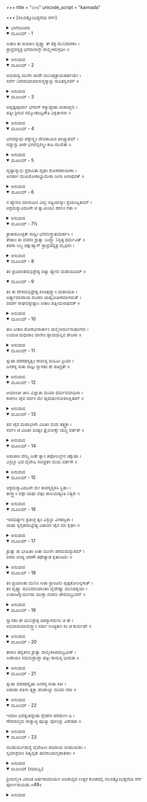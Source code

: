 +++
title = "೦೪೮"
unicode_script = "kannada"

+++
[ನಲವತ್ತೊಂಭತ್ತನೆಯ ಸರ್ಗ]



<details><summary>ಭಾಗಸೂಚನಾ</summary>

ಮುನಿಕುಮಾರರಿಂದ ಸಮಾಚಾರ ತಿಳಿದು ವಾಲ್ಮೀಕಿಗಳು ಸೀತೆಯ ಬಳಿಗೆ ಬಂದು ಆಕೆಯನ್ನು ಸಂತೈಸಿ ಆಶ್ರಮಕ್ಕೆ ಕರೆದುಕೊಂಡು ಹೋದುದು
</details>

<details open><summary>ಮೂಲಮ್ - 1</summary>

ಸೀತಾಂ ತು ರುದತೀಂ ದೃಷ್ಟ್ವಾ ತೇ ತತ್ರ ಮುನಿದಾರಕಾಃ ।  
ಪ್ರಾದ್ರವನ್ಯತ್ರ ಭಗವಾನಾಸ್ತೇ ವಾಲ್ಮೀಕಿರುಗ್ರಧೀಃ ॥
</details>

<details><summary>ಅನುವಾದ</summary>

ಸೀತೆಯು ಅಳುತ್ತಿದ್ದರಿಂದ ಸ್ವಲ್ಪ ದೂರದಲ್ಲಿ ಋಷಿ ಬಾಲಕರು ಆಡುತ್ತಿದ್ದರು. ಅವರು ಅಳುತ್ತಿರುವ ಆಕೆಯನ್ನು ನೋಡಿ ಆಶ್ರಮಕ್ಕೆ ಓಡಿಹೋದರು. ಅಲ್ಲಿ ಉಗ್ರ ತಪಸ್ಸಿನಲ್ಲಿ ತೊಡಗಿದ ಪೂಜ್ಯ ವಾಲ್ಮೀಕಿಮುನಿಗಳು ವಿರಾಜಿಸುತ್ತಿದ್ದರು.॥1॥
</details>

<details open><summary>ಮೂಲಮ್ - 2</summary>

ಅಭಿವಾದ್ಯ ಮುನೇಃ ಪಾದೌ ಮುನಿಪುತ್ರಾಮಹರ್ಷಯೇ ।  
ಸರ್ವೇ ನಿವೇದಯಾಮಾಸುಸ್ತಸ್ಯಾಸ್ತು ರುದಿತಸ್ವನಮ್ ॥
</details>

<details><summary>ಅನುವಾದ</summary>

ಮುನಿಕುಮಾರರೆಲ್ಲ ಮಹರ್ಷಿಗಳ ಚರಣಗಳಲ್ಲಿ ಅಭಿವಾದನ ಮಾಡಿ ಅವರಲ್ಲಿ ಸೀತೆಯು ಅಳುತ್ತಿರುವ ಸಮಾಚಾರವನ್ನು ತಿಳಿಸಿದರು.॥2॥
</details>

<details open><summary>ಮೂಲಮ್ - 3</summary>

ಅದೃಷ್ಟಪೂರ್ವಾ ಭಗವನ್ ಕಸ್ಯಾಪ್ಯೇಷಾ ಮಹಾತ್ಮನಃ ।  
ಪತ್ನೀ ಶ್ರೀರಿವ ಸಮ್ಮೋಹಾದ್ವಿರೌತಿ ವಿಕೃತಾನನಾ ॥
</details>

<details><summary>ಅನುವಾದ</summary>

ಪೂಜ್ಯರೇ! ಗಂಗಾ ತೀರದಲ್ಲಿ ಯಾರೋ ಮಹಾತ್ಮಾ ನರೇಶನ ಪತ್ನಿ ಇದ್ದಾಳೆ, ಅವಳು ಸಾಕ್ಷಾತ್ ಲಕ್ಷ್ಮೀಯಂತೆ ಕಂಡುಬರುವಳು. ಆಕೆಯನ್ನು ನಾವು ಮೊದಲು ಎಂದೂ ನೋಡಿಲ್ಲ. ಅವಳು ಮೋಹದಿಂದಾಗಿ ಮುಖ ಬಾಡಿಹೋಗಿ ಅಳುತ್ತಿರುವಳು.॥3॥
</details>

<details open><summary>ಮೂಲಮ್ - 4</summary>

ಭಗವನ್ಸಾಧು ಪಶ್ಯೇಸ್ತ್ವಂ ದೇವತಾಮಿವ ಖಾಚ್ಚ್ಯುತಮ್ ।  
ನದ್ಯಾಸ್ತು ತೀರೇ ಭಗವನ್ವರಸ್ತ್ರೀ ಕಾಪಿ ದುಃಖಿತಾ ॥
</details>

<details><summary>ಅನುವಾದ</summary>

ಪೂಜ್ಯರೇ! ನೀವು ಸ್ವತಃ ಹೋಗಿ ಚೆನ್ನಾಗಿ ನೋಡಿರಿ. ಅವಳು ಆಕಾಶದಿಂದ ಇಳಿದ ಯಾವುದೋ ದೇವಿಯಂತೆ ಕಾಣುತ್ತಾಳೆ. ಸ್ವಾಮಿ! ಗಂಗಾತೀರದಲ್ಲಿ ಕುಳಿತಿರುವ ಶ್ರೇಷ್ಠಸುಂದರಿ ಬಹಳ ದುಃಖಿತೆಯಾಗಿದ್ದಾಳೆ.॥4॥
</details>

<details open><summary>ಮೂಲಮ್ - 5</summary>

ದೃಷ್ಟಾಸ್ಮಾಭಿಃ ಪ್ರರುದಿತಾ ದೃಢಂ ಶೋಕಪರಾಯಣಾ ।  
ಅನರ್ಹಾ ದುಃಖಶೋಕಾಭ್ಯಾಮೇಕಾ ದೀನಾ ಅನಾಥವತ್ ॥
</details>

<details><summary>ಅನುವಾದ</summary>

ಅವಳು ಜೋರಾಗಿ ಅಳುತ್ತಿರುವುದನ್ನು ನಾವು ನೋಡಿದೆವು. ಗಹನ ಶೋಕದಲ್ಲಿ ಮುಳುಗಿರುವಳು. ಆಕೆ ದುಃಖ, ಶೋಕ ಅನುಭವಿಸಲು ಯೋಗ್ಯಳಲ್ಲ, ದೀನಳಾಗಿ ಅನಾಥಳಂತೆ ಒಬ್ಬಳೇ ದುಃಖಿಸುತ್ತಿದ್ದಾಳೆ.॥5॥
</details>

<details open><summary>ಮೂಲಮ್ - 6</summary>

ನ ಹ್ಯೇನಾಂ ಮಾನುಷೀಂ ವಿದ್ಮಃ ಸತ್ಕ್ರಿಯಾಸ್ಯಾಃ ಪ್ರಯುಜ್ಯತಾಮ್ ।  
ಆಶ್ರಮಸ್ಯಾವಿದೂರೇ ಚ ತ್ವಾಮಿಯಂ ಶರಣಂ ಗತಾ ॥
</details>

<details><summary>ಅನುವಾದ</summary>

ಅವಳು ಸಾಧಾರಣ ಸ್ತ್ರೀಯೆಂದು ನಮಗನಿಸುವುದಿಲ್ಲ. ಆಕೆಯನ್ನು ನೀವು ಸತ್ಕರಿಸಬೇಕು. ಈ ಆಶ್ರಮದ ಸ್ವಲ್ಪ ದೂರದಲ್ಲೆ ಇರುವುದರಿಂದ ಇವಳು ನಿಮ್ಮ ಶರಣಾಗತಳಾಗಿಯೇ ಬಂದಿರಬೇಕು.॥6॥
</details>

<details open><summary>ಮೂಲಮ್ - 7½</summary>

ತ್ರಾತಾರಮಿಚ್ಛತೇ ಸಾಧ್ವೀ ಭಗವಂಸ್ತ್ರಾತುಮರ್ಹಸಿ ।  
ತೇಷಾಂ ತು ವಚನಂ ಶ್ರುತ್ವಾ ಬುದ್ಧ್ಯಾ ನಿಶ್ಚಿತ್ಯ ಧರ್ಮವಿತ್ ॥  
ತಪಸಾ ಲಬ್ಧ ಚಕ್ಷುಷ್ಮಾನ್ ಪ್ರಾದ್ರವದ್ಯತ್ರ ಮೈಥಿಲೀ ।
</details>

<details><summary>ಅನುವಾದ</summary>

ಪೂಜ್ಯರೇ! ಈ ಸಾಧ್ವೀದೇವಿಯು ರಕ್ಷಕರನ್ನು ಅಪೇಕ್ಷಿಸುತ್ತಿದ್ದಾಳೆ. ನೀವು ಆಕೆಯನ್ನು ರಕ್ಷಿಸಿರಿ. ಆ ಮುನಿಕುಮಾರರ ಮಾತನ್ನು ಕೇಳಿ ಧರ್ಮಜ್ಞನಾದ ಮಹರ್ಷಿಗಳು ತಪಸ್ಸಿನಿಂದ ಪ್ರಾಪ್ತವಾದ ಅಂತರ್ದೃಷ್ಟಿಯಿಂದ ಅನಾಥೆಯಂತೆ ಅಳುತ್ತಿರು ವವಳು ಯಾರೆಂದು ತಿಳಿದು ಒಡನೆಯೇ ಮೈಥಿಲಿಯಿದ್ದಲ್ಲಿಗೆ ಧಾವಿಸಿದರು.॥7½॥
</details>

<details open><summary>ಮೂಲಮ್ - 8</summary>

ತಂ ಪ್ರಯಾಂತಮಭಿಪ್ರೇತ್ಯ ಶಿಷ್ಯಾ ಹ್ಯೇನಂ ಮಹಾಮತಿಮ್ ॥
</details>

<details open><summary>ಮೂಲಮ್ - 9</summary>

ತಂ ತು ದೇಶಮಭಿಪ್ರೇತ್ಯ ಕಿಂಚಿತ್ಪದ್ಭ್ಯಾಂ ಮಹಾಮತಿಃ ।  
ಅರ್ಘ್ಯಮಾದಾಯ ರುಚಿರಂ ಜಾಹ್ನವೀತೀರಮಾಗಮತ್ ।  
ದದರ್ಶ ರಾಘವಸ್ಯೇಷ್ಟಾಂ ಸೀತಾಂ ಪತ್ನೀಮನಾಥವತ್ ॥
</details>

<details><summary>ಅನುವಾದ</summary>

ಮಹಾಮತಿಗಳಾದ ಮಹರ್ಷಿಯನ್ನು ಮುನಿಕುಮಾರರು ಹಿಂಬಾಲಿಸಿದರು. ಸುಂದರವಾದ ಅರ್ಘ್ಯಪಾತ್ರೆಯನ್ನು ಎತ್ತಿಕೊಂಡು ಕಾಲ್ನಡಿಗೆಯಲ್ಲೇ ಮಹರ್ಷಿಗಳು ಗಂಗಾತೀರಕ್ಕೆ ಹೋದರು. ಅಲ್ಲಿಗೆ ಹೋಗಿ ಅವರು ಶ್ರೀರಘುನಾಥನ ಪ್ರಿಯಪತ್ನಿ ಸೀತೆಯು ಅನಾಥಳಂತೆ ಇರುವವಳನ್ನು ನೋಡಿದರು.॥8-9॥
</details>

<details open><summary>ಮೂಲಮ್ - 10</summary>

ತಾಂ ಸೀತಾಂ ಶೋಕಭಾರಾರ್ತಾಂ ವಾಲ್ಮೀಕಿರ್ಮುನುಪುಂಗವಃ ।  
ಉವಾಚ ಮಧುರಾಂ ವಾಣೀಂ ಹ್ಲಾದಯನ್ನಿವ ತೇಜಸಾ ॥
</details>

<details><summary>ಅನುವಾದ</summary>

ಶೋಕಭಾರದಿಂದ ಪೀಡಿತಳಾಗಿದ್ದ ಸೀತಾದೇವಿಯನ್ನು ತನ್ನ ತೇಜದಿಂದ ಆಹ್ಲಾದಗೊಳಿಸುತ್ತಾ ಮುನಿವರ ವಾಲ್ಮೀಕಿಗಳು ಮಧುರವಾದ ಮಾತನ್ನು ಸೀತೆಗೆ ಹೇಳಿದರು.॥10॥
</details>

<details open><summary>ಮೂಲಮ್ - 11</summary>

ಸ್ನುಷಾ ದಶರಥಸ್ಯತ್ವಂ ರಾಮಸ್ಯ ಮಹಿಷೀ ಪ್ರಿಯಾ ।  
ಜನಕಸ್ಯ ಸುತಾ ರಾಜ್ಞಃ ಸ್ವಾಗತಂ ತೇ ಪತಿವ್ರತೇ ॥
</details>

<details><summary>ಅನುವಾದ</summary>

ಪತಿವ್ರತೇ! ದಶರಥನ ಸೊಸೆ, ಮಹಾರಾಜಾ ಶ್ರೀರಾಮನ ಪಟ್ಟದರಸಿ, ಮಿಥಿಲೇಶ ಜನಕರಾಜನ ಪುತ್ರಿಯಾದ ನಿನಗೆ ಸ್ವಾಗತ ಬಯಸುತ್ತಿದ್ದೇನೆ.॥11॥
</details>

<details open><summary>ಮೂಲಮ್ - 12</summary>

ಆಯಾಂತೀ ಚಾಸಿ ವಿಜ್ಞಾತಾ ಮಯಾ ಧರ್ಮಸಮಾಧಿನಾ ।  
ಕಾರಣಂ ಚೈವ ಸರ್ವಂ ಮೇ ಹೃದಯೇನೋಪಲಕ್ಷಿತಮ್ ॥
</details>

<details><summary>ಅನುವಾದ</summary>

ನೀನು ಇಲ್ಲಿಗೆ ಬಂದಾಗಲೇ ನನ್ನ ಧರ್ಮಸಮಾಧಿಯಿಂದ ನನಗೆ ತಿಳಿದುಹೋಗಿತ್ತು. ನಿನ್ನ ಪರಿತ್ಯಾಗದ ಕಾರಣವನ್ನು ನನ್ನ ಅಂತರ್ದೃಷ್ಟಿಯಿಂದ ತಿಳಿದುಕೊಂಡಿರುವೆನು.॥12॥
</details>

<details open><summary>ಮೂಲಮ್ - 13</summary>

ತವ ಚೈವ ಮಹಾಭಾಗೇ ವಿದಿತಂ ಮಮ ತತ್ತ್ವತಃ ।  
ಸರ್ವಂ ಚ ವಿದಿತಂ ಮಹ್ಯಂ ತ್ರೈಲೋಕ್ಯೇ ಯದ್ಧಿ ವರ್ತತೇ ॥
</details>

<details><summary>ಅನುವಾದ</summary>

ಭಾಗ್ಯಶಾಲಿನಿಯೇ! ನಿನ್ನ ಸಮಗ್ರ ವೃತ್ತಾಂತವೂ ನನಗೆ ಯಥಾವತ್ತಾಗಿ ತಿಳಿದಿದೆ. ಮೂರು ಲೋಕಗಳಲ್ಲಿ ನಡೆಯುವುದೆಲ್ಲವೂ ನನಗೆ ತಿಳಿಯುತ್ತಿರುತ್ತದೆ.॥13॥
</details>

<details open><summary>ಮೂಲಮ್ - 14</summary>

ಅಪಾಪಾಂ ವೇದ್ಮಿ ಸೀತೇ ತ್ವಾಂ ತಪೋಲಬ್ಧೇನ ಚಕ್ಷುಷಾ ।  
ವಿಸ್ರಬ್ಧಾ ಭವ ವೈದೇಹಿ ಸಾಂಪ್ರತಂ ಮಯಿ ವರ್ತಸೇ ॥
</details>

<details><summary>ಅನುವಾದ</summary>

ಸೀತೇ! ನೀನು ನಿಷ್ಪಾಪಳಾಗಿರುವುದನ್ನು ತಪಸ್ಸಿನಿಂದ ಪ್ರಾಪ್ತವಾದ ದಿವ್ಯದೃಷ್ಟಿಯಿಂದ ತಿಳಿದಿದ್ದೇನೆ. ಆದ್ದರಿಂದ ವಿದೇಹನಂದಿನಿ! ಈಗ ನೀನು ನಿಶ್ಚಿಂತಳಾಗಿ ನನ್ನ ಆಶ್ರಮದಲ್ಲೇ ಇರು.॥14॥
</details>

<details open><summary>ಮೂಲಮ್ - 15</summary>

ಆಶ್ರಮಸ್ಯಾವಿದೂರೇ ಮೇ ತಾಪಸ್ಯಸ್ತಪಸಿ ಸ್ಥಿತಾಃ ।  
ತಾಸ್ತ್ವಾಂ ವತ್ಸೇ ಯಥಾ ವತ್ಸಂ ಪಾಲಯಿಷ್ಯಂತಿ ನಿತ್ಯಶಃ ॥
</details>

<details><summary>ಅನುವಾದ</summary>

ಮಗಳೇ! ನನ್ನ ಆಶ್ರಮದ ಬಳಿಯಲ್ಲೇ ಕೆಲವು ತಪಸ್ವಿಸ್ತ್ರೀಯರು ತಪಸ್ಸಿನಲ್ಲೆ ತೊಡಗಿರುವರು. ಅವರು ತಮ್ಮ ಮಗಳಂತೆ ಸದಾ ನಿನ್ನನ್ನು ಪಾಲಿಸುವರು.॥15॥
</details>

<details open><summary>ಮೂಲಮ್ - 16</summary>

ಇದಮರ್ಘ್ಯಂ ಪ್ರತೀಚ್ಛ ತ್ವಂ ವಿಸ್ರಬ್ಧಾ ವಿಗತಜ್ವರಾ ।  
ಯಥಾ ಸ್ವಗೃಹಮಭ್ಯೇತ್ಯ ವಿಷಾದಂ ಚೈವ ಮಾ ಕೃಥಾಃ ॥
</details>

<details><summary>ಅನುವಾದ</summary>

ಇದೋ ನನ್ನ ಅರ್ಘ್ಯವನ್ನು ಸ್ವೀಕರಿಸಿ, ನಿಶ್ಚಿಂತ ಮತ್ತು ನಿರ್ಭಯಳಾಗು. ತನ್ನ ತವರಿಗೇ ಬಂದಿರುವೆ ಎಂದು ತಿಳಿದು ವಿಷಾದ ಬಿಟ್ಟುಬಿಡು.॥16॥
</details>

<details open><summary>ಮೂಲಮ್ - 17</summary>

ಶ್ರುತ್ವಾ ತು ಭಾಷಿತಂ ಸೀತಾ ಮುನೇಃ ಪರಮಮದ್ಭುತಮ್ ।  
ಶಿರಸಾ ವಂದ್ಯ ಚರಣೌ ತಥೇತ್ಯಾಹ ಕೃತಾಂಜಲಿಃ ॥
</details>

<details><summary>ಅನುವಾದ</summary>

ಮಹರ್ಷಿಗಳ ಪರಮಾದ್ಭುತವಾದ ಮಾತನ್ನು ಕೇಳಿ ಸೀತೆಯು ಅವರ ಚರಣಗಳಿಗೆ ತಲೆಬಾಗಿ ವಂದಿಸಿ, ಕೈಮುಗಿದುಕೊಂಡು ಹಾಗೆಯೇ ಆಗಲಿ ಎಂದು ಹೇಳಿದಳು.॥17॥
</details>

<details open><summary>ಮೂಲಮ್ - 18</summary>

ತಂ ಪ್ರಯಾಂತಂ ಮುನಿಂ ಸೀತಾ ಪ್ರಾಂಜಲಿಃ ಪೃಷ್ಠತೋಽನ್ವಗಾತ್ ।  
ತಂ ದೃಷ್ಟ್ವಾ ಮುನಿಮಾಯಾಂತಂ ವೈದೇಹ್ಯಾ ಮುನಿಪತ್ನಯಃ ।  
ಉಪಾಜಗ್ಮುರ್ಮುದಾ ಯುಕ್ತಾ ವಚನಂ ಚೇದಮಬ್ರುವನ್ ॥
</details>

<details><summary>ಅನುವಾದ</summary>

ಆಗ ಮುನಿಗಳ ಹಿಂದೆ-ಹಿಂದೆಯೇ ಸೀತೆಯು ಕೈಮುಗಿದುಕೊಂಡು ನಡೆದಳು. ಸೀತೆಯೊಡನೆ ಮಹರ್ಷಿಗಳು ಬರುವುದನ್ನು ನೋಡಿ ಮುನಿಪತ್ನಿಗಳು ಆಕೆಯ ಬಳಿಗೆ ಬಂದು ಸಂತೋಷದಿಂದ ಹೀಗೆ ಹೇಳಿದ.॥18॥
</details>

<details open><summary>ಮೂಲಮ್ - 19</summary>

ಸ್ವಾಗತಂ ತೇ ಮುನಿಶ್ರೇಷ್ಠ ಚಿರಸ್ಯಾಗಮನಂ ಚ ತೇ ।  
ಅಭಿವಾದಯಾಮಸ್ತ್ವಾಂ ಸರ್ವಾ ಉಚ್ಯತಾಂ ಕಿಂ ಚ ಕುರ್ಮಹೇ ॥
</details>

<details><summary>ಅನುವಾದ</summary>

ಮುನಿಶ್ರೇಷ್ಠರೇ! ತಮಗೆ ಸ್ವಾಗತವಿದೆ. ಬಹಳ ದಿನಗಳ ಬಳಿಕ ಇಲ್ಲಿಗೆ ತಮ್ಮ ಶುಭಾಗಮನವಾಯಿತು. ನಾವೆಲ್ಲರೂ ನಿಮಗೆ ಅಭಿವಾದನ ಮಾಡುತ್ತೇವೆ, ಯಾವ ಸೇವೆ ನಿಮಗೆ ಮಾಡಲೀ ತಿಳಿಸಿರಿ.॥19॥
</details>

<details open><summary>ಮೂಲಮ್ - 20</summary>

ತಾಸಾಂ ತದ್ವತನಂ ಶ್ರುತ್ವಾ ವಾಲ್ಮೀಕಿರಿದಮಬ್ರವೀತ್ ।  
ಸೀತೇಯಂ ಸಮನುಪ್ರಾಪ್ತಾ ಪತ್ನೀ ರಾಮಸ್ಯ ಧೀಮತಃ ॥
</details>

<details><summary>ಅನುವಾದ</summary>

ಅವರ ಈ ಮಾತನ್ನು ಕೇಳಿ ವಾಲ್ಮೀಕಿಗಳು ಹೇಳಿದರು- ಇವಳು ಪರಮ ಧೀಮಂತ ಶ್ರೀರಾಮನ ಧರ್ಮಪತ್ನೀ ಸೀತೆಯಾಗಿದ್ದು, ಇಲ್ಲಿಗೆ ಬಂದಿರುವಳು.॥20॥
</details>

<details open><summary>ಮೂಲಮ್ - 21</summary>

ಸ್ನುಷಾ ದಶರಥಸ್ಯೈಷಾ ಜನಕಸ್ಯ ಸುತಾ ಸತೀ ।  
ಅಪಾಪಾ ಪತಿನಾ ತ್ಯಕ್ತಾ ಪರಿಪಾಲ್ಯಾ ಮಯಾ ಸದಾ ॥
</details>

<details><summary>ಅನುವಾದ</summary>

ಸತೀ ಸೀತೆಯು ದಶರಥರಾಜನ ಸೊಸೆಯೂ, ಜನಕನ ಪುತ್ರಿಯೂ ಆಗಿದ್ದಾಳೆ. ಪಾಪರಹಿತಳಾಗಿದ್ದರೂ ಪತಿಯು ಈಕೆಯನ್ನು ತ್ಯಜಿಸಿರುವನು. ಆದ್ದರಿಂದ ಇವಳನ್ನು ನಾನೇ ಪಾಲಿಸಬೇಕಾಗಿದೆ.॥21॥
</details>

<details open><summary>ಮೂಲಮ್ - 22</summary>

ಇಮಾಂ ಭವತ್ಯಃಪಶ್ಯಂತು ಸ್ನೇಹೇನ ಪರಮೇಣ ಹಿ ।  
ಗೌರವಾನ್ಮಮ ವಾಕ್ಯಾಚ್ಚ ಪೂಜ್ಯಾ ವೋಽಸ್ತು ವಿಶೇಷತಃ ॥
</details>

<details><summary>ಅನುವಾದ</summary>

ಆದ್ದರಿಂದ ನೀವೆಲ್ಲರೂ ಇವಳ ಮೇಲೆ ಸ್ನೇಹದಿಂದ ನೋಡಿರಿ. ನಾನು ಹೇಳಿದ್ದರಿಂದ ಮತ್ತು ತನ್ನದೇ ಆದ ಗೌರವದಿಂದಲೂ ಈಗೆ ನಿಮಗೆ ವಿಶೇಷ ಆದರಣೀಯಳಾಗಿದ್ದಾಳೆ.॥22॥
</details>

<details open><summary>ಮೂಲಮ್ - 23</summary>

ಮುಹುರ್ಮುಹುಶ್ಚ ವೈದೇಹೀಂ ಪರಿದಾಯ ಮಹಾಯಶಾಃ ।  
ಸ್ವಮಾಶ್ರಮಂ ಶಿಷ್ಯವೃತಃ  ಪುನರಾಯಾನ್ಮಹಾತಪಾಃ ॥
</details>

<details><summary>ಅನುವಾದ</summary>

ಹೀಗೆ ಸೀತೆಯನ್ನು ಮುನಿಪತ್ನಿಯರ ಕೈಗೆ ಒಪ್ಪಿಸಿ, ಮಹಾಯಶಸ್ವಿ ಹಾಗೂ ಮಹಾತಪಸ್ವೀ ವಾಲ್ಮೀಕಿಯವರು ಶಿಷ್ಯರೊಂದಿಗೆ ತಮ್ಮ ಆಶ್ರಮಕ್ಕೆ ಮರಳಿದರು.॥23॥
</details>

<details open><summary>ಮೂಲಮ್ (ಸಮಾಪ್ತಿಃ)</summary>

ಶ್ರೀವಾಲ್ಮೀಕಿ ವಿರಚಿತ ಆರ್ಷರಾಮಾಯಣ ಆದಿಕಾವ್ಯದ ಉತ್ತರ ಕಾಂಡದಲ್ಲಿ ನಲವತ್ತೊಂಭತ್ತನೆಯ ಸರ್ಗ ಪೂರ್ಣವಾಯಿತು.॥49॥
</details>

<details><summary>ಅನುವಾದ</summary>


</details>
